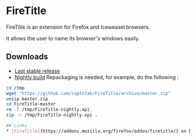 FireTitle
=========

FireTitle is an extension for Firefox and Iceweasel browsers.

It allows the user to name its browser's windows easily.

## Downloads
  * [Last stable release](https://addons.mozilla.org/firefox/downloads/latest/1298/addon-1298-latest.xpi?src=dp-btn-primary)
  * [Nightly build](https://github.com/captnfab/FireTitle/archive/master.zip) Repackaging is needed, for example, do the following :

  ```sh
  cd /tmp
  wget "https://github.com/captnfab/FireTitle/archive/master.zip"
  unzip master.zip
  cd FireTitle-master
  rm -f /tmp/FireTitle-nightly.xpi
  zip -r /tmp/FireTitle-nightly.xpi .

## Links
  * [FireTitle](https://addons.mozilla.org/firefox/addon/firetitle/) on Mozilla Firefox Add-ons platforme
